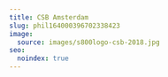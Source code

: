 ```yaml
---
title: CSB Amsterdam
slug: phil164000396702338423
image:
  source: images/s800logo-csb-2018.jpg
seo:
  noindex: true
---
```

